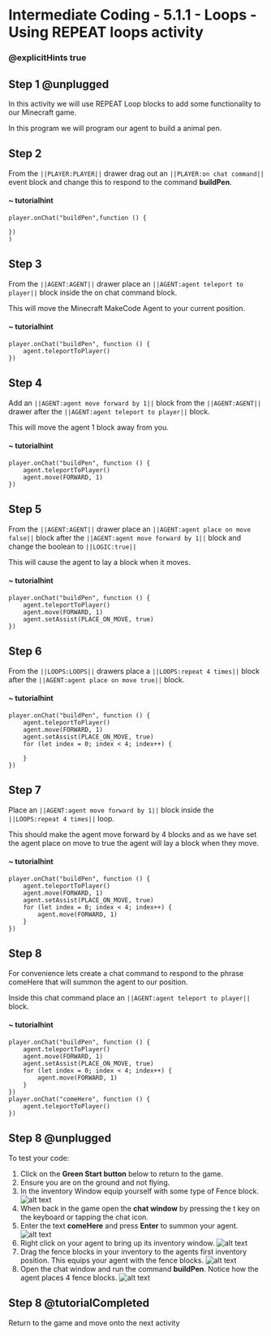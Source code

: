 # Intermediate Coding - 5.1.1 - Loops - Using REPEAT loops activity

### @explicitHints true

## Step 1 @unplugged
In this activity we will use REPEAT Loop blocks to add some functionality to our Minecraft game.

In this program we will program our agent to build a animal pen.

## Step 2
From the ``||PLAYER:PLAYER||`` drawer drag out an ``||PLAYER:on chat command||`` event block and change this to respond to the command **buildPen**.
#### ~ tutorialhint
```blocks
player.onChat("buildPen",function () {
 
})
)
```
## Step 3
From the ``||AGENT:AGENT||`` drawer place an ``||AGENT:agent teleport to player||`` block inside the on chat command block.

This will move the Minecraft MakeCode Agent to your current position.
#### ~ tutorialhint
```blocks 
player.onChat("buildPen", function () {
    agent.teleportToPlayer()
})
```
## Step 4
Add an ``||AGENT:agent move forward by 1||``  block from the ``||AGENT:AGENT||`` drawer after the ``||AGENT:agent teleport to player||`` block.

This will move the agent 1 block away from you.
#### ~ tutorialhint
```blocks 
player.onChat("buildPen", function () {
    agent.teleportToPlayer()
    agent.move(FORWARD, 1)
})
```

## Step 5
From the ``||AGENT:AGENT||`` drawer place an ``||AGENT:agent place on move false||`` block after the ``||AGENT:agent move forward by 1||``  block and change the boolean to ``||LOGIC:true||`` 

This will cause the agent to lay a block when it moves.

#### ~ tutorialhint
```blocks 
player.onChat("buildPen", function () {
    agent.teleportToPlayer()
    agent.move(FORWARD, 1)
    agent.setAssist(PLACE_ON_MOVE, true)
})
```

## Step 6
From the ``||LOOPS:LOOPS||`` drawers place a ``||LOOPS:repeat 4 times||`` block after the ``||AGENT:agent place on move true||`` block.


#### ~ tutorialhint
```blocks 
player.onChat("buildPen", function () {
    agent.teleportToPlayer()
    agent.move(FORWARD, 1)
    agent.setAssist(PLACE_ON_MOVE, true)
	for (let index = 0; index < 4; index++) {
    	
    }
})
```

## Step 7
Place an ``||AGENT:agent move forward by 1||`` block inside the ``||LOOPS:repeat 4 times||`` loop.

This should make the agent move forward by 4 blocks and as we have set the agent place on move to true the agent will lay a block when they move.

#### ~ tutorialhint
```blocks 
player.onChat("buildPen", function () {
    agent.teleportToPlayer()
    agent.move(FORWARD, 1)
    agent.setAssist(PLACE_ON_MOVE, true)
	for (let index = 0; index < 4; index++) {
		agent.move(FORWARD, 1)
    }
})
```

## Step 8
For convenience lets create a chat command to respond to the phrase comeHere that will summon the agent to our position.

Inside this chat command place an ``||AGENT:agent teleport to player||`` block.

#### ~ tutorialhint
```blocks 
player.onChat("buildPen", function () {
    agent.teleportToPlayer()
    agent.move(FORWARD, 1)
    agent.setAssist(PLACE_ON_MOVE, true)
	for (let index = 0; index < 4; index++) {
		agent.move(FORWARD, 1)
    }
})
player.onChat("comeHere", function () {
    agent.teleportToPlayer()
})

```

## Step 8 @unplugged
To test your code:
1. Click on the **Green Start button** below to return to the game.
2. Ensure you are on the ground and not flying.
3. In the inventory Window equip yourself with some type of Fence block.
![alt text](https://github.com/Prodigy-Learning/CodingInMinecraft-Intermediate/blob/master/Lesson5/5.1.1/images/1.jpg?raw=true "buildPen")
4. When back in the game open the **chat window** by pressing the t key on the keyboard or tapping the chat icon.
5. Enter the text **comeHere** and press **Enter** to summon your agent.
![alt text](https://github.com/Prodigy-Learning/CodingInMinecraft-Intermediate/blob/master/Lesson5/5.1.1/images/2.jpg?raw=true "buildPen")
6. Right click on your agent to bring up its inventory window.
![alt text](https://github.com/Prodigy-Learning/CodingInMinecraft-Intermediate/blob/master/Lesson5/5.1.1/images/3.jpg?raw=true "buildPen")
7. Drag the fence blocks in your inventory to the agents first inventory position.
This equips your agent with the fence blocks.
![alt text](https://github.com/Prodigy-Learning/CodingInMinecraft-Intermediate/blob/master/Lesson5/5.1.1/images/4.jpg?raw=true "buildPen")
8. Open the chat window and run the command **buildPen**.
Notice how the agent places 4 fence blocks.
![alt text](https://github.com/Prodigy-Learning/CodingInMinecraft-Intermediate/blob/master/Lesson5/5.1.1/images/5.jpg?raw=true "buildPen")

## Step 8 @tutorialCompleted
Return to the game and move onto the next activity

